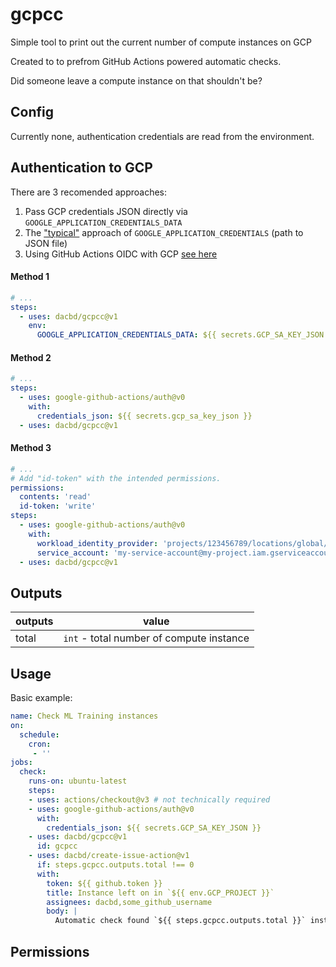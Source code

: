 # gcpcc
Simple tool to print out the current number of compute instances on GCP

Created to to prefrom GitHub Actions powered automatic checks.

Did someone leave a compute instance on that shouldn't be?

## Config
Currently none, authentication credentials are read from the environment.

## Authentication to GCP

There are 3 recomended approaches:
1. Pass GCP credentials JSON directly via `GOOGLE_APPLICATION_CREDENTIALS_DATA`
1. The ["typical"](https://github.com/google-github-actions/auth#authenticating-via-service-account-key-json-1) approach of `GOOGLE_APPLICATION_CREDENTIALS` (path to JSON file)
1. Using GitHub Actions OIDC with GCP [see here](https://github.com/google-github-actions/auth#authenticating-via-workload-identity-federation-1)

#### Method 1
```yml
# ...
steps:
  - uses: dacbd/gcpcc@v1
    env:
      GOOGLE_APPLICATION_CREDENTIALS_DATA: ${{ secrets.GCP_SA_KEY_JSON }}
```

#### Method 2
```yml
# ...
steps:
  - uses: google-github-actions/auth@v0
    with:
      credentials_json: ${{ secrets.gcp_sa_key_json }}
  - uses: dacbd/gcpcc@v1
```

#### Method 3
```yml
# ...
# Add "id-token" with the intended permissions.
permissions:
  contents: 'read'
  id-token: 'write'
steps:
  - uses: google-github-actions/auth@v0
    with:
      workload_identity_provider: 'projects/123456789/locations/global/workloadIdentityPools/my-pool/providers/my-provider'
      service_account: 'my-service-account@my-project.iam.gserviceaccount.com'
  - uses: dacbd/gcpcc@v1
```

## Outputs
| outputs | value |
| ------- | ----- |
| total   | `int` - total number of compute instance |

## Usage
Basic example:
```yml
name: Check ML Training instances
on:
  schedule:
    cron:
     - ''
jobs:
  check:
    runs-on: ubuntu-latest
    steps:
    - uses: actions/checkout@v3 # not technically required
    - uses: google-github-actions/auth@v0
      with:
        credentials_json: ${{ secrets.GCP_SA_KEY_JSON }}
    - uses: dacbd/gcpcc@v1
      id: gcpcc
    - uses: dacbd/create-issue-action@v1
      if: steps.gcpcc.outputs.total !== 0
      with:
        token: ${{ github.token }}
        title: Instance left on in `${{ env.GCP_PROJECT }}`
        assignees: dacbd,some_github_username
        body: |
          Automatic check found `${{ steps.gcpcc.outputs.total }}` instance\s left on.
```
## Permissions
